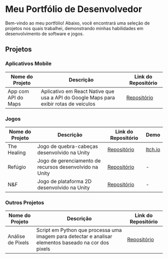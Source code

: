 # Meu Portfólio de Desenvolvedor  
Bem-vindo ao meu portfólio! Abaixo, você encontrará uma seleção de projetos nos quais trabalhei, demonstrando minhas habilidades em desenvolvimento de software e jogos.

## Projetos

### Aplicativos Mobile
| Nome do Projeto         | Descrição                                        | Link do Repositório                       |
|-------------------------|--------------------------------------------------|-------------------------------------------|
| App com API do Maps     | Aplicativo em React Native que usa a API do Google Maps para exibir rotas de veículos | [Repositório](https://github.com/Gu1san/DesafioSoftruck) |

### Jogos
| Nome do Projeto         | Descrição                                        | Link do Repositório                       | Demo                                     |
|-------------------------|--------------------------------------------------|-------------------------------------------|------------------------------------------|
| The Healing             | Jogo de quebra-cabeças desenvolvido na Unity     | [Repositório](https://github.com/Gu1san/GameJam2024-1)     | [Itch.io](https://yrving-souza.itch.io/the-healing) |
| Refúgio                 | Jogo de gerenciamento de recursos desenvolvido na Unity | [Repositório](https://github.com/Gu1san/Game-Jam-2024-2)     | -                                       |
| N&F                     | Jogo de plataforma 2D desenvolvido na Unity      | [Repositório](https://github.com/Gu1san/N_F)              | -                                       |

### Outros Projetos
| Nome do Projeto         | Descrição                                        | Link do Repositório                       |
|-------------------------|--------------------------------------------------|-------------------------------------------|
| Análise de Pixels       | Script em Python que processa uma imagem para detectar e analisar elementos baseado na cor dos pixels | [Repositório](https://github.com/Gu1san/Meteor-Challenge)  |
